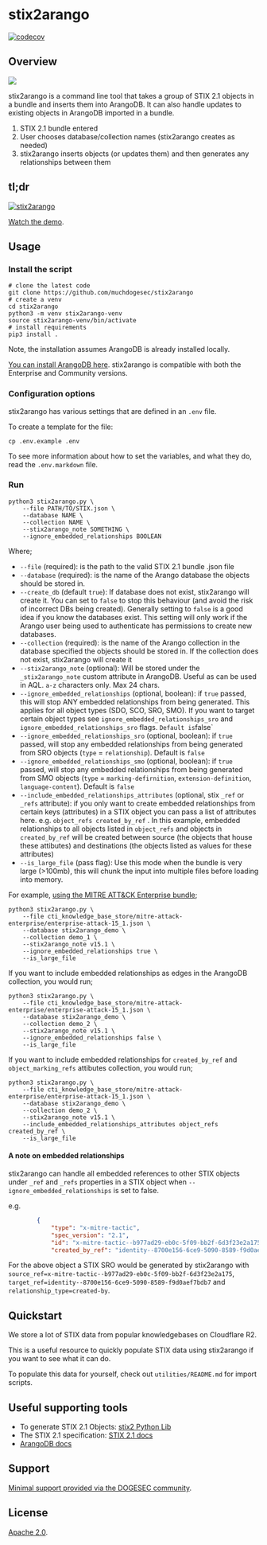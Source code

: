 # stix2arango

[![codecov](https://codecov.io/gh/muchdogesec/stix2arango/graph/badge.svg?token=YI0CEBBHHL)](https://codecov.io/gh/muchdogesec/stix2arango)

## Overview

![](docs/stix2arango.png)

stix2arango is a command line tool that takes a group of STIX 2.1 objects in a bundle and inserts them into ArangoDB. It can also handle updates to existing objects in ArangoDB imported in a bundle.

1. STIX 2.1 bundle entered
2. User chooses database/collection names (stix2arango creates as needed)
3. stix2arango inserts objects (or updates them) and then generates any relationships between them

## tl;dr

[![stix2arango](https://img.youtube.com/vi/zn6KCj2O5CY/0.jpg)](https://www.youtube.com/watch?v=zn6KCj2O5CY)

[Watch the demo](https://www.youtube.com/watch?v=zn6KCj2O5CY).

## Usage

### Install the script

```shell
# clone the latest code
git clone https://github.com/muchdogesec/stix2arango
# create a venv
cd stix2arango
python3 -m venv stix2arango-venv
source stix2arango-venv/bin/activate
# install requirements
pip3 install .
````

Note, the installation assumes ArangoDB is already installed locally.

[You can install ArangoDB here](https://arangodb.com/download/). stix2arango is compatible with both the Enterprise and Community versions.

### Configuration options

stix2arango has various settings that are defined in an `.env` file.

To create a template for the file:

```shell
cp .env.example .env
```

To see more information about how to set the variables, and what they do, read the `.env.markdown` file.

### Run

```shell
python3 stix2arango.py \
	--file PATH/TO/STIX.json \
	--database NAME \
	--collection NAME \
	--stix2arango_note SOMETHING \
	--ignore_embedded_relationships BOOLEAN
```

Where;

* `--file` (required): is the path to the valid STIX 2.1 bundle .json file
* `--database` (required): is the name of the Arango database the objects should be stored in. 
* `--create_db` (default `true`): If database does not exist, stix2arango will create it. You can set to `false` to stop this behaviour (and avoid the risk of incorrect DBs being created). Generally setting to `false` is a good idea if you know the databases exist. This setting will only work if the Arango user being used to authenticate has permissions to create new databases.
* `--collection` (required): is the name of the Arango collection in the database specified the objects should be stored in. If the collection does not exist, stix2arango will create it
* `--stix2arango_note` (optional): Will be stored under the `_stix2arango_note` custom attribute in ArangoDB. Useful as can be used in AQL. `a-z` characters only. Max 24 chars.
* `--ignore_embedded_relationships` (optional, boolean):  if `true` passed, this will stop ANY embedded relationships from being generated. This applies for all object types (SDO, SCO, SRO, SMO). If you want to target certain object types see `ignore_embedded_relationships_sro` and `ignore_embedded_relationships_sro` flags. ` Default is `false`
* `--ignore_embedded_relationships_sro` (optional, boolean): if `true` passed, will stop any embedded relationships from being generated from SRO objects (`type` = `relationship`). Default is `false`
* `--ignore_embedded_relationships_smo` (optional, boolean): if `true` passed, will stop any embedded relationships from being generated from SMO objects (`type` = `marking-defirnition`, `extension-definition`, `language-content`). Default is `false`
* `--include_embedded_relationships_attributes` (optional, stix `_ref` or `_refs` attribute): if you only want to create embedded relationships from certain keys (attributes) in a STIX object you can pass a list of attributes here. e.g. `object_refs created_by_ref` . In this example, embedded relationships to all objects listed in `object_refs` and objects in `created_by_ref` will be created between source (the objects that house these attibutes) and destinations (the objects listed as values for these attributes)
* `--is_large_file` (pass flag): Use this mode when the bundle is very large (>100mb), this will chunk the input into multiple files before loading into memory.

For example, [using the MITRE ATT&CK Enterprise bundle](https://raw.githubusercontent.com/mitre/cti/master/enterprise-attack/enterprise-attack.json);

```shell
python3 stix2arango.py \
	--file cti_knowledge_base_store/mitre-attack-enterprise/enterprise-attack-15_1.json \
	--database stix2arango_demo \
	--collection demo_1 \
	--stix2arango_note v15.1 \
	--ignore_embedded_relationships true \
	--is_large_file
```

If you want to include embedded relationships as edges in the ArangoDB collection, you would run;

```shell
python3 stix2arango.py \
	--file cti_knowledge_base_store/mitre-attack-enterprise/enterprise-attack-15_1.json \
	--database stix2arango_demo \
	--collection demo_2 \
	--stix2arango_note v15.1 \
	--ignore_embedded_relationships false \
	--is_large_file
```

If you want to include embedded relationships for `created_by_ref` and `object_marking_refs` attibutes collection, you would run;

```shell
python3 stix2arango.py \
	--file cti_knowledge_base_store/mitre-attack-enterprise/enterprise-attack-15_1.json \
	--database stix2arango_demo \
	--collection demo_2 \
	--stix2arango_note v15.1 \
	--include_embedded_relationships_attributes object_refs created_by_ref \
	--is_large_file
```

#### A note on embedded relationships

stix2arango can handle all embedded references to other STIX objects under `_ref` and `_refs` properties in a STIX object when `--ignore_embedded_relationships` is set to false.

e.g.

```json
        {
            "type": "x-mitre-tactic",
            "spec_version": "2.1",
            "id": "x-mitre-tactic--b977ad29-eb0c-5f09-bb2f-6d3f23e2a175",
            "created_by_ref": "identity--8700e156-6ce9-5090-8589-f9d0aef7bdb7",
```

For the above object a STIX SRO would be generated by stix2arango with `source_ref=x-mitre-tactic--b977ad29-eb0c-5f09-bb2f-6d3f23e2a175`, `target_ref=identity--8700e156-6ce9-5090-8589-f9d0aef7bdb7` and `relationship_type=created-by`.

## Quickstart

We store a lot of STIX data from popular knowledgebases on Cloudflare R2.

This is a useful resource to quickly populate STIX data using stix2arango if you want to see what it can do.

To populate this data for yourself, check out `utilities/README.md` for import scripts.

## Useful supporting tools

* To generate STIX 2.1 Objects: [stix2 Python Lib](https://stix2.readthedocs.io/en/latest/)
* The STIX 2.1 specification: [STIX 2.1 docs](https://docs.oasis-open.org/cti/stix/v2.1/stix-v2.1.html)
* [ArangoDB docs](https://docs.arangodb.com/3.11/about-arangodb/)

## Support

[Minimal support provided via the DOGESEC community](https://community.dogesec.com/).

## License

[Apache 2.0](/LICENSE).